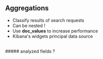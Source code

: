 ## Aggregations
- Classify results of search requests
- Can be nested !
- Use **doc_values** to increase performance
- Kibana's widgets principal data source

<br/>
##### analyzed fields ?  <!-- .element: class="fragment" data-fragment-index="1" -->